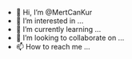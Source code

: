 - 👋 Hi, I’m @MertCanKur
- 👀 I’m interested in ...
- 🌱 I’m currently learning ...
- 💞️ I’m looking to collaborate on ...
- 📫 How to reach me ...

<!---
MertCanKur/MertCanKur is a ✨ special ✨ repository because its `README.md` (this file) appears on your GitHub profile.
You can click the Preview link to take a look at your changes.
--->
